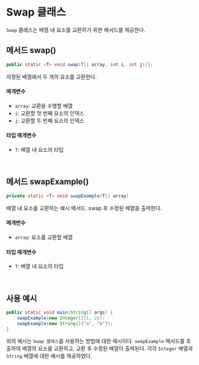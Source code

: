 # Swap 클래스
`Swap` 클래스는 배열 내 요소를 교환하기 위한 메서드를 제공한다.

## 메서드 swap()

```java 
public static <T> void swap(T[] array, int i, int j){};
```


지정된 배열에서 두 개의 요소를 교환한다.

#### 매개변수
- `array`: 교환을 수행할 배열
- `i`: 교환할 첫 번째 요소의 인덱스
- `j`: 교환할 두 번째 요소의 인덱스

#### 타입 매개변수
- `T`: 배열 내 요소의 타입

<br>

## 메서드 swapExample()

```java
private static <T> void swapExample(T[] array)
```

배열 내 요소를 교환하는 예시 메서드. swap 후 수정된 배열을 출력한다.

#### 매개변수
- `array`: 요소를 교환할 배열

#### 타입 매개변수
- `T`: 배열 내 요소의 타입

<br>

## 사용 예시 
```java
public static void main(String[] args) {
    swapExample(new Integer[]{1, 2});
    swapExample(new String[]{"a", "b"});
}
```

위의 예시는 `Swap 클래스`를 사용하는 방법에 대한 예시이다. 
`swapExample` 메서드를 호출하여 배열의 요소를 교환하고, 교환 후 수정된 배열이 출력된다. 
각각 `Integer` 배열과 `String` 배열에 대한 예시를 제공하였다.

